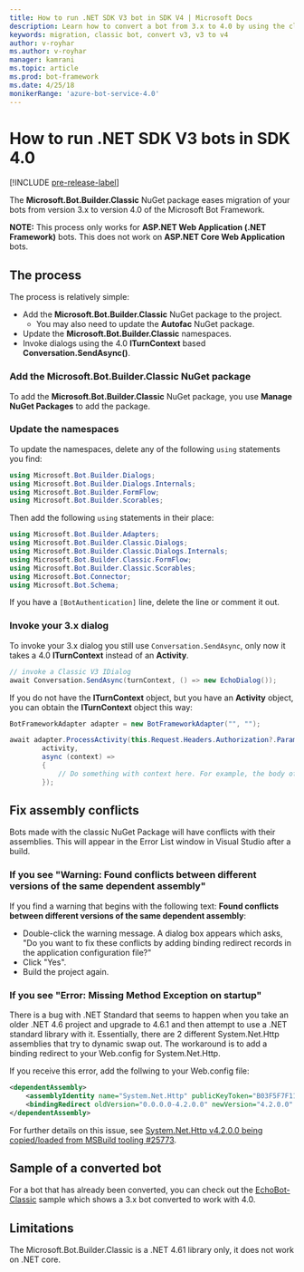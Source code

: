 ```yaml
---
title: How to run .NET SDK V3 bot in SDK V4 | Microsoft Docs
description: Learn how to convert a bot from 3.x to 4.0 by using the classic NuGet package.
keywords: migration, classic bot, convert v3, v3 to v4
author: v-royhar
ms.author: v-royhar
manager: kamrani
ms.topic: article
ms.prod: bot-framework
ms.date: 4/25/18
monikerRange: 'azure-bot-service-4.0'
---
```


# How to run .NET SDK V3 bots in SDK 4.0

[!INCLUDE [pre-release-label](../includes/pre-release-label.md)]

The **Microsoft.Bot.Builder.Classic** NuGet package eases migration of your bots from version 3.x to version 4.0 of the Microsoft Bot Framework.

**NOTE:** This process only works for **ASP.NET Web Application (.NET Framework)** bots. This does not work on **ASP.NET Core Web Application** bots.

## The process

The process is relatively simple:

- Add the **Microsoft.Bot.Builder.Classic** NuGet package to the project.
    - You may also need to update the **Autofac** NuGet package.
- Update the **Microsoft.Bot.Builder.Classic** namespaces.
- Invoke dialogs using the 4.0 **ITurnContext** based **Conversation.SendAsync()**.

### Add the Microsoft.Bot.Builder.Classic NuGet package

To add the **Microsoft.Bot.Builder.Classic** NuGet package, you use **Manage NuGet Packages** to add the package.

### Update the namespaces

To update the namespaces, delete any of the following `using` statements you find:

```csharp
using Microsoft.Bot.Builder.Dialogs;
using Microsoft.Bot.Builder.Dialogs.Internals;
using Microsoft.Bot.Builder.FormFlow;
using Microsoft.Bot.Builder.Scorables;
```

Then add the following `using` statements in their place:

```csharp
using Microsoft.Bot.Builder.Adapters;
using Microsoft.Bot.Builder.Classic.Dialogs;
using Microsoft.Bot.Builder.Classic.Dialogs.Internals;
using Microsoft.Bot.Builder.Classic.FormFlow;
using Microsoft.Bot.Builder.Classic.Scorables;
using Microsoft.Bot.Connector;
using Microsoft.Bot.Schema;
```

If you have a `[BotAuthentication]` line, delete the line or comment it out.

### Invoke your 3.x dialog

To invoke your 3.x dialog you still use `Conversation.SendAsync`, only now it takes a 4.0 **ITurnContext** instead of an **Activity**.

```csharp
// invoke a Classic V3 IDialog 
await Conversation.SendAsync(turnContext, () => new EchoDialog());
```

If you do not have the **ITurnContext** object, but you have an **Activity** object, you can obtain the **ITurnContext** object this way:

```csharp
BotFrameworkAdapter adapter = new BotFrameworkAdapter("", "");

await adapter.ProcessActivity(this.Request.Headers.Authorization?.Parameter,
        activity,
        async (context) =>
        {
            // Do something with context here. For example, the body of your Post() method may go here.
        });
```

## Fix assembly conflicts

Bots made with the classic NuGet Package will have conflicts with their assemblies. This will appear in the Error List window in Visual Studio after a build.

### If you see "Warning: Found conflicts between different versions of the same dependent assembly"

If you find a warning that begins with the following text: **Found conflicts between different versions of the same dependent assembly**:

- Double-click the warning message. A dialog box appears which asks, "Do you want to fix these conflicts by adding binding redirect records in the application configuration file?"
- Click "Yes".
- Build the project again.

### If you see "Error: Missing Method Exception on startup"

There is a bug with .NET Standard that seems to happen when you take an older .NET 4.6 project and upgrade to 4.6.1 and then attempt to use a .NET standard library with it. Essentially, there are 2 different System.Net.Http assemblies that try to dynamic swap out. The workaround is to add a binding redirect to your Web.config for System.Net.Http. 

If you receive this error, add the follwing to your Web.config file:

```xml
<dependentAssembly>
    <assemblyIdentity name="System.Net.Http" publicKeyToken="B03F5F7F11D50A3A" culture="neutral" />
    <bindingRedirect oldVersion="0.0.0.0-4.2.0.0" newVersion="4.2.0.0" />
</dependentAssembly>
```

For further details on this issue, see [System.Net.Http v4.2.0.0 being copied/loaded from MSBuild tooling #25773](https://github.com/dotnet/corefx/issues/25773).

## Sample of a converted bot

For a bot that has already been converted, you can check out the [EchoBot-Classic](https://github.com/Microsoft/botbuilder-dotnet/tree/master/samples/Microsoft.Bot.Samples.EchoBot-Classic) sample which shows a 3.x bot converted to work with 4.0.

## Limitations
The Microsoft.Bot.Builder.Classic is a .NET 4.61 library only, it does not work on .NET core.
